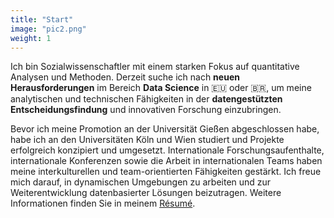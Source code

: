 ```yaml
---
title: "Start"
image: "pic2.png"
weight: 1
---
```


Ich bin Sozialwissenschaftler mit einem starken Fokus auf quantitative Analysen und Methoden. Derzeit suche ich nach **neuen Herausforderungen** im Bereich **Data Science** in 🇪🇺 oder 🇧🇷, um meine analytischen und technischen Fähigkeiten in der **datengestützten Entscheidungsfindung** und innovativen Forschung einzubringen.

Bevor ich meine Promotion an der Universität Gießen abgeschlossen habe, habe ich an den Universitäten Köln und Wien studiert und Projekte erfolgreich konzipiert und umgesetzt. Internationale Forschungsaufenthalte, internationale Konferenzen sowie die Arbeit in internationalen Teams haben meine interkulturellen und team-orientierten Fähigkeiten gestärkt. Ich freue mich darauf, in dynamischen Umgebungen zu arbeiten und zur Weiterentwicklung datenbasierter Lösungen beizutragen. Weitere Informationen finden Sie in meinem [Résumé](https://bpkleer.github.io/files/resume-kleer-de.pdf).
